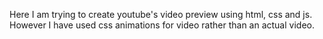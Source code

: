 Here I am trying to create youtube's video preview using html, css and js. However I have used css animations for video rather than an actual video.
